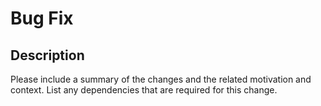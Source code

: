 # Bug Fix

## Description

Please include a summary of the changes and the related motivation and context. List any dependencies that are required for this change.